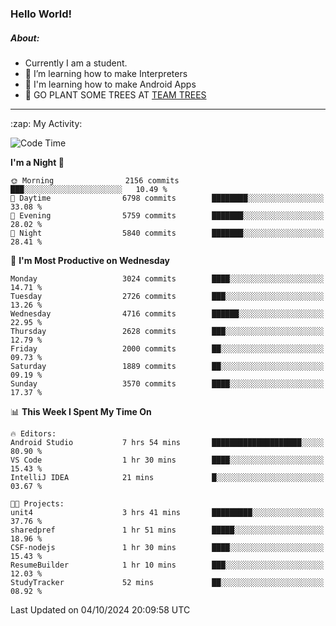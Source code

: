 ### Hello World!

##### About:
- Currently I am a student.
- 🌱 I’m learning how to make Interpreters
- 🌱 I'm learning how to make Android Apps
- 🌱 GO PLANT SOME TREES AT [TEAM TREES](https://teamtrees.org/)

---
  <summary>:zap: My Activity:</summary>
  
<!--START_SECTION:waka-->
![Code Time](http://img.shields.io/badge/Code%20Time-1%2C490%20hrs%2040%20mins-blue)

**I'm a Night 🦉** 

```text
🌞 Morning                2156 commits        ███░░░░░░░░░░░░░░░░░░░░░░   10.49 % 
🌆 Daytime                6798 commits        ████████░░░░░░░░░░░░░░░░░   33.08 % 
🌃 Evening                5759 commits        ███████░░░░░░░░░░░░░░░░░░   28.02 % 
🌙 Night                  5840 commits        ███████░░░░░░░░░░░░░░░░░░   28.41 % 
```
📅 **I'm Most Productive on Wednesday** 

```text
Monday                   3024 commits        ████░░░░░░░░░░░░░░░░░░░░░   14.71 % 
Tuesday                  2726 commits        ███░░░░░░░░░░░░░░░░░░░░░░   13.26 % 
Wednesday                4716 commits        ██████░░░░░░░░░░░░░░░░░░░   22.95 % 
Thursday                 2628 commits        ███░░░░░░░░░░░░░░░░░░░░░░   12.79 % 
Friday                   2000 commits        ██░░░░░░░░░░░░░░░░░░░░░░░   09.73 % 
Saturday                 1889 commits        ██░░░░░░░░░░░░░░░░░░░░░░░   09.19 % 
Sunday                   3570 commits        ████░░░░░░░░░░░░░░░░░░░░░   17.37 % 
```


📊 **This Week I Spent My Time On** 

```text
🔥 Editors: 
Android Studio           7 hrs 54 mins       ████████████████████░░░░░   80.90 % 
VS Code                  1 hr 30 mins        ████░░░░░░░░░░░░░░░░░░░░░   15.43 % 
IntelliJ IDEA            21 mins             █░░░░░░░░░░░░░░░░░░░░░░░░   03.67 % 

🐱‍💻 Projects: 
unit4                    3 hrs 41 mins       █████████░░░░░░░░░░░░░░░░   37.76 % 
sharedpref               1 hr 51 mins        █████░░░░░░░░░░░░░░░░░░░░   18.96 % 
CSF-nodejs               1 hr 30 mins        ████░░░░░░░░░░░░░░░░░░░░░   15.43 % 
ResumeBuilder            1 hr 10 mins        ███░░░░░░░░░░░░░░░░░░░░░░   12.03 % 
StudyTracker             52 mins             ██░░░░░░░░░░░░░░░░░░░░░░░   08.92 % 
```


 Last Updated on 04/10/2024 20:09:58 UTC
<!--END_SECTION:waka-->
